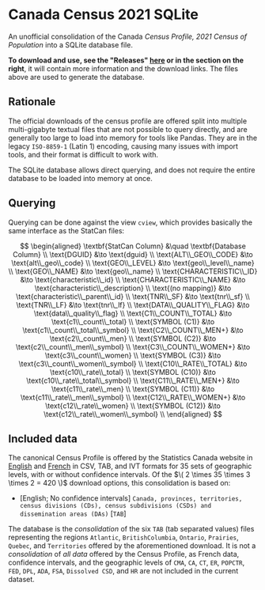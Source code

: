 # Canada Census 2021 SQLite

An unofficial consolidation of the Canada *Census Profile, 2021 Census of Population* into a SQLite database file.

**To download and use, see the "Releases" [here](https://github.com/rendello/canada-census-2021-sqlite/releases) or in the section on the right**, it will contain more information and the download links. The files above are used to generate the database. 

## Rationale
The official downloads of the census profile are offered split into multiple multi-gigabyte textual files that are not possible to query directly, and are generally too large to load into memory for tools like Pandas. They are in the legacy `ISO-8859-1` (Latin 1) encoding, causing many issues with import tools, and their format is difficult to work with.

The SQLite database allows direct querying, and does not require the entire database to be loaded into memory at once.

## Querying
Querying can be done against the view `cview`, which provides basically the same interface as the StatCan files:

$$
\begin{aligned}
    \textbf{StatCan Column} &\quad \textbf{Database Column} \\
    \text{DGUID} &\to \text{dguid} \\
    \text{ALT\\_GEO\\_CODE} &\to \text{alt\\_geo\\_code} \\
    \text{GEO\\_LEVEL} &\to \text{geo\\_level\\_name} \\
    \text{GEO\\_NAME} &\to \text{geo\\_name} \\
    \text{CHARACTERISTIC\\_ID} &\to \text{characteristic\\_id} \\
    \text{CHARACTERISTIC\\_NAME} &\to \text{characteristic\\_description} \\
    \text{(no mapping)} &\to \text{characteristic\\_parent\\_id} \\
    \text{TNR\\_SF} &\to \text{tnr\\_sf} \\
    \text{TNR\\_LF} &\to \text{tnr\\_lf} \\
    \text{DATA\\_QUALITY\\_FLAG} &\to \text{data\\_quality\\_flag} \\
    \text{C1\\_COUNT\\_TOTAL} &\to \text{c1\\_count\\_total} \\
    \text{SYMBOL (C1)} &\to \text{c1\\_count\\_total\\_symbol} \\
    \text{C2\\_COUNT\\_MEN+} &\to \text{c2\\_count\\_men} \\
    \text{SYMBOL (C2)} &\to \text{c2\\_count\\_men\\_symbol} \\
    \text{C3\\_COUNT\\_WOMEN+} &\to \text{c3\\_count\\_women} \\
    \text{SYMBOL (C3)} &\to \text{c3\\_count\\_women\\_symbol} \\
    \text{C10\\_RATE\\_TOTAL} &\to \text{c10\\_rate\\_total} \\
    \text{SYMBOL (C10)} &\to \text{c10\\_rate\\_total\\_symbol} \\
    \text{C11\\_RATE\\_MEN+} &\to \text{c11\\_rate\\_men} \\
    \text{SYMBOL (C11)} &\to \text{c11\\_rate\\_men\\_symbol} \\
    \text{C12\\_RATE\\_WOMEN+} &\to \text{c12\\_rate\\_women} \\
    \text{SYMBOL (C12)} &\to \text{c12\\_rate\\_women\\_symbol} \\
\end{aligned}
$$

## Included data
The canonical Census Profile is offered by the Statistics Canada website in [English](https://www12.statcan.gc.ca/census-recensement/2021/dp-pd/prof/details/download-telecharger.cfm) and [French](https://www12.statcan.gc.ca/census-recensement/2021/dp-pd/prof/details/download-telecharger.cfm?Lang=F) in CSV, TAB, and IVT formats for 35 sets of geographic levels, with or without confidence intervals. Of the $\( 2 \times 35 \times 3 \times 2 = 420 \)$ download options, this consolidation is based on:

- [English; No confidence intervals] `Canada, provinces, territories, census divisions (CDs), census subdivisions (CSDs) and dissemination areas (DAs)` [`TAB`]

The database is the *consolidation* of the six `TAB`  (tab separated values) files representing the regions `Atlantic`, `BritishColumbia`, `Ontario`, `Prairies`, `Quebec`, and `Territories` offered by the aforementioned download.  It is not a *consolidation* of *all data* offered by the Census Profile, as French data, confidence intervals, and the geographic levels of `CMA`, `CA`, `CT`, `ER`, `POPCTR`, `FED`, `DPL`, `ADA`, `FSA`, `Dissolved CSD`, and `HR` are not included in the current dataset.
